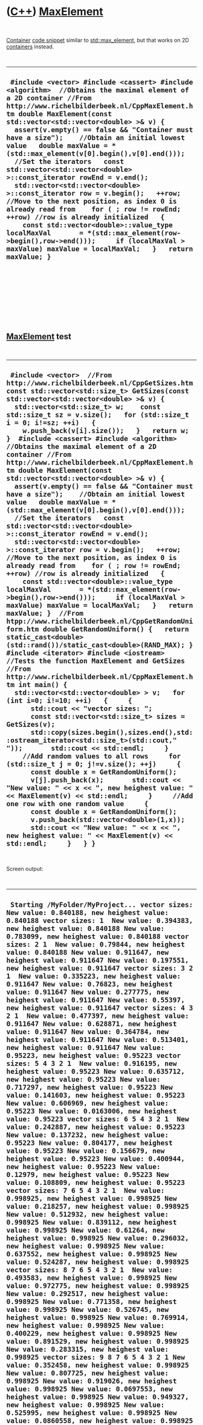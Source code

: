 



 

 

 

 

 

([C++](Cpp.htm)) [MaxElement](CppMaxElement.htm)
================================================

 

[Container](CppContainer.htm) [code snippet](CppCodeSnippets.htm)
similar to [std::max\_element](CppMax_element.htm), but that works on 2D
[containers](CppContainer.htm) instead.

 

  ------------------------------------------------------------------------------------------------------------------------------------------------------------------------------------------------------------------------------------------------------------------------------------------------------------------------------------------------------------------------------------------------------------------------------------------------------------------------------------------------------------------------------------------------------------------------------------------------------------------------------------------------------------------------------------------------------------------------------------------------------------------------------------------------------------------------------------------------------------------------------------------------------------------------
  ` #include <vector> #include <cassert> #include <algorithm>  //Obtains the maximal element of a 2D container //From http://www.richelbilderbeek.nl/CppMaxElement.htm double MaxElement(const std::vector<std::vector<double> >& v) {   assert(v.empty() == false && "Container must have a size");    //Obtain an initial lowest value   double maxValue = *(std::max_element(v[0].begin(),v[0].end()));    //Set the iterators   const std::vector<std::vector<double> >::const_iterator rowEnd = v.end();   std::vector<std::vector<double> >::const_iterator row = v.begin();   ++row; //Move to the next position, as index 0 is already read from    for ( ; row != rowEnd; ++row) //row is already initialized   {     const std::vector<double>::value_type localMaxVal       = *(std::max_element(row->begin(),row->end()));     if (localMaxVal > maxValue) maxValue = localMaxVal;   }   return maxValue; }`
  ------------------------------------------------------------------------------------------------------------------------------------------------------------------------------------------------------------------------------------------------------------------------------------------------------------------------------------------------------------------------------------------------------------------------------------------------------------------------------------------------------------------------------------------------------------------------------------------------------------------------------------------------------------------------------------------------------------------------------------------------------------------------------------------------------------------------------------------------------------------------------------------------------------------------

 

 

 

 

 

[MaxElement](CppMaxElement.htm) test
------------------------------------

 

  --------------------------------------------------------------------------------------------------------------------------------------------------------------------------------------------------------------------------------------------------------------------------------------------------------------------------------------------------------------------------------------------------------------------------------------------------------------------------------------------------------------------------------------------------------------------------------------------------------------------------------------------------------------------------------------------------------------------------------------------------------------------------------------------------------------------------------------------------------------------------------------------------------------------------------------------------------------------------------------------------------------------------------------------------------------------------------------------------------------------------------------------------------------------------------------------------------------------------------------------------------------------------------------------------------------------------------------------------------------------------------------------------------------------------------------------------------------------------------------------------------------------------------------------------------------------------------------------------------------------------------------------------------------------------------------------------------------------------------------------------------------------------------------------------------------------------------------------------------------------------------------------------------------------------------------------------------------------------------------------------------------------------------------------------------------------------------------------------------------------------------------------------------------------------------------------------------------------------------------------------------------------------------------------------------------------------------------------------------------------------------------------------------
  ` #include <vector>  //From http://www.richelbilderbeek.nl/CppGetSizes.htm const std::vector<std::size_t> GetSizes(const std::vector<std::vector<double> >& v) {   std::vector<std::size_t> w;    const std::size_t sz = v.size();   for (std::size_t i = 0; i!=sz; ++i)   {     w.push_back(v[i].size());   }   return w; }  #include <cassert> #include <algorithm>  //Obtains the maximal element of a 2D container //From http://www.richelbilderbeek.nl/CppMaxElement.htm double MaxElement(const std::vector<std::vector<double> >& v) {   assert(v.empty() == false && "Container must have a size");    //Obtain an initial lowest value   double maxValue = *(std::max_element(v[0].begin(),v[0].end()));    //Set the iterators   const std::vector<std::vector<double> >::const_iterator rowEnd = v.end();   std::vector<std::vector<double> >::const_iterator row = v.begin();   ++row; //Move to the next position, as index 0 is already read from    for ( ; row != rowEnd; ++row) //row is already initialized   {     const std::vector<double>::value_type localMaxVal       = *(std::max_element(row->begin(),row->end()));     if (localMaxVal > maxValue) maxValue = localMaxVal;   }   return maxValue; }  //From htpp://www.richelbilderbeek.nl/CppGetRandomUniform.htm double GetRandomUniform() {   return static_cast<double>(std::rand())/static_cast<double>(RAND_MAX); }  #include <iterator> #include <iostream>  //Tests the function MaxElement and GetSizes //From http://www.richelbilderbeek.nl/CppMaxElement.htm int main() {   std::vector<std::vector<double> > v;   for (int i=0; i!=10; ++i)   {     {       std::cout << "vector sizes: ";       const std::vector<std::size_t> sizes = GetSizes(v);       std::copy(sizes.begin(),sizes.end(),std::ostream_iterator<std::size_t>(std::cout," "));       std::cout << std::endl;     }     //Add random values to all rows     for (std::size_t j = 0; j!=v.size(); ++j)     {       const double x = GetRandomUniform();       v[j].push_back(x);       std::cout << "New value: " << x << ", new heighest value: " << MaxElement(v) << std::endl;     }     //Add one row with one random value     {       const double x = GetRandomUniform();       v.push_back(std::vector<double>(1,x));       std::cout << "New value: " << x << ", new heighest value: " << MaxElement(v) << std::endl;     }   } }`
  --------------------------------------------------------------------------------------------------------------------------------------------------------------------------------------------------------------------------------------------------------------------------------------------------------------------------------------------------------------------------------------------------------------------------------------------------------------------------------------------------------------------------------------------------------------------------------------------------------------------------------------------------------------------------------------------------------------------------------------------------------------------------------------------------------------------------------------------------------------------------------------------------------------------------------------------------------------------------------------------------------------------------------------------------------------------------------------------------------------------------------------------------------------------------------------------------------------------------------------------------------------------------------------------------------------------------------------------------------------------------------------------------------------------------------------------------------------------------------------------------------------------------------------------------------------------------------------------------------------------------------------------------------------------------------------------------------------------------------------------------------------------------------------------------------------------------------------------------------------------------------------------------------------------------------------------------------------------------------------------------------------------------------------------------------------------------------------------------------------------------------------------------------------------------------------------------------------------------------------------------------------------------------------------------------------------------------------------------------------------------------------------------------

 

Screen output:

 

  -----------------------------------------------------------------------------------------------------------------------------------------------------------------------------------------------------------------------------------------------------------------------------------------------------------------------------------------------------------------------------------------------------------------------------------------------------------------------------------------------------------------------------------------------------------------------------------------------------------------------------------------------------------------------------------------------------------------------------------------------------------------------------------------------------------------------------------------------------------------------------------------------------------------------------------------------------------------------------------------------------------------------------------------------------------------------------------------------------------------------------------------------------------------------------------------------------------------------------------------------------------------------------------------------------------------------------------------------------------------------------------------------------------------------------------------------------------------------------------------------------------------------------------------------------------------------------------------------------------------------------------------------------------------------------------------------------------------------------------------------------------------------------------------------------------------------------------------------------------------------------------------------------------------------------------------------------------------------------------------------------------------------------------------------------------------------------------------------------------------------------------------------------------------------------------------------------------------------------------------------------------------------------------------------------------------------------------------------------------------------------------------------------------------------------------------------------------------------------------------------------------------------------------------------------------------------------------------------------------------------------------------------------------------------------------------------------------------------------------------------------------------------------------------------------------------------------------------------------------------------------------------------------------------------------------------------------------------------------------------------------------------------------------------------------------------------------------------------------------------------------------------------------------------------
  ` Starting /MyFolder/MyProject... vector sizes:  New value: 0.840188, new heighest value: 0.840188 vector sizes: 1  New value: 0.394383, new heighest value: 0.840188 New value: 0.783099, new heighest value: 0.840188 vector sizes: 2 1  New value: 0.79844, new heighest value: 0.840188 New value: 0.911647, new heighest value: 0.911647 New value: 0.197551, new heighest value: 0.911647 vector sizes: 3 2 1  New value: 0.335223, new heighest value: 0.911647 New value: 0.76823, new heighest value: 0.911647 New value: 0.277775, new heighest value: 0.911647 New value: 0.55397, new heighest value: 0.911647 vector sizes: 4 3 2 1  New value: 0.477397, new heighest value: 0.911647 New value: 0.628871, new heighest value: 0.911647 New value: 0.364784, new heighest value: 0.911647 New value: 0.513401, new heighest value: 0.911647 New value: 0.95223, new heighest value: 0.95223 vector sizes: 5 4 3 2 1  New value: 0.916195, new heighest value: 0.95223 New value: 0.635712, new heighest value: 0.95223 New value: 0.717297, new heighest value: 0.95223 New value: 0.141603, new heighest value: 0.95223 New value: 0.606969, new heighest value: 0.95223 New value: 0.0163006, new heighest value: 0.95223 vector sizes: 6 5 4 3 2 1  New value: 0.242887, new heighest value: 0.95223 New value: 0.137232, new heighest value: 0.95223 New value: 0.804177, new heighest value: 0.95223 New value: 0.156679, new heighest value: 0.95223 New value: 0.400944, new heighest value: 0.95223 New value: 0.12979, new heighest value: 0.95223 New value: 0.108809, new heighest value: 0.95223 vector sizes: 7 6 5 4 3 2 1  New value: 0.998925, new heighest value: 0.998925 New value: 0.218257, new heighest value: 0.998925 New value: 0.512932, new heighest value: 0.998925 New value: 0.839112, new heighest value: 0.998925 New value: 0.61264, new heighest value: 0.998925 New value: 0.296032, new heighest value: 0.998925 New value: 0.637552, new heighest value: 0.998925 New value: 0.524287, new heighest value: 0.998925 vector sizes: 8 7 6 5 4 3 2 1  New value: 0.493583, new heighest value: 0.998925 New value: 0.972775, new heighest value: 0.998925 New value: 0.292517, new heighest value: 0.998925 New value: 0.771358, new heighest value: 0.998925 New value: 0.526745, new heighest value: 0.998925 New value: 0.769914, new heighest value: 0.998925 New value: 0.400229, new heighest value: 0.998925 New value: 0.891529, new heighest value: 0.998925 New value: 0.283315, new heighest value: 0.998925 vector sizes: 9 8 7 6 5 4 3 2 1 New value: 0.352458, new heighest value: 0.998925 New value: 0.807725, new heighest value: 0.998925 New value: 0.919026, new heighest value: 0.998925 New value: 0.0697553, new heighest value: 0.998925 New value: 0.949327, new heighest value: 0.998925 New value: 0.525995, new heighest value: 0.998925 New value: 0.0860558, new heighest value: 0.998925 New value: 0.192214, new heighest value: 0.998925 New value: 0.663227, new heighest value: 0.998925 New value: 0.890233, new heighest value: 0.998925 /MyFolder/MyProject exited with code 0`
  -----------------------------------------------------------------------------------------------------------------------------------------------------------------------------------------------------------------------------------------------------------------------------------------------------------------------------------------------------------------------------------------------------------------------------------------------------------------------------------------------------------------------------------------------------------------------------------------------------------------------------------------------------------------------------------------------------------------------------------------------------------------------------------------------------------------------------------------------------------------------------------------------------------------------------------------------------------------------------------------------------------------------------------------------------------------------------------------------------------------------------------------------------------------------------------------------------------------------------------------------------------------------------------------------------------------------------------------------------------------------------------------------------------------------------------------------------------------------------------------------------------------------------------------------------------------------------------------------------------------------------------------------------------------------------------------------------------------------------------------------------------------------------------------------------------------------------------------------------------------------------------------------------------------------------------------------------------------------------------------------------------------------------------------------------------------------------------------------------------------------------------------------------------------------------------------------------------------------------------------------------------------------------------------------------------------------------------------------------------------------------------------------------------------------------------------------------------------------------------------------------------------------------------------------------------------------------------------------------------------------------------------------------------------------------------------------------------------------------------------------------------------------------------------------------------------------------------------------------------------------------------------------------------------------------------------------------------------------------------------------------------------------------------------------------------------------------------------------------------------------------------------------------------------------

 

 

 

 

 





 



